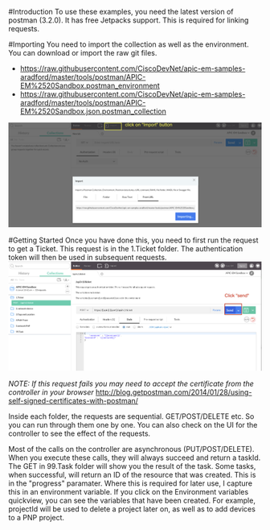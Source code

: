 #Introduction
To use these examples, you need the latest version of postman (3.2.0).
It has free Jetpacks support.  This is required for linking requests.

#Importing
You need to import the collection as well as the environment.  You can download or import the raw git files.

* https://raw.githubusercontent.com/CiscoDevNet/apic-em-samples-aradford/master/tools/postman/APIC-EM%2520Sandbox.postman_environment
* https://raw.githubusercontent.com/CiscoDevNet/apic-em-samples-aradford/master/tools/postman/APIC-EM%2520Sandbox.json.postman_collection

![alt tag](images/importing.png)

#Getting Started
Once you have done this, you need to first run the request to get a Ticket.  This request is in the 1.Ticket folder.
The authentication token will then be used in subsequent requests.
![alt tag](images/firstRequest.png)

*NOTE: If this request fails you may need to accept the certificate from the controller in your browser*
http://blog.getpostman.com/2014/01/28/using-self-signed-certificates-with-postman/



Inside each folder, the requests are sequential.  GET/POST/DELETE etc.  So you can run through them one by one.
You can also check on the UI for the controller to see the effect of the requests.

Most of the calls on the controller are asynchronous (PUT/POST/DELETE).  When you execute these calls, they will always
succeed and return a taskId.  The GET in 99.Task folder will show you the result of the task.
Some tasks, when successful, will return an ID of the resource that was created.  This is in the "progress" paramater.
Where this is required for later use, I capture this in an environment variable.
If you click on the Environment variables quickview, you can see the variables that have been created.
For example, projectId will be used to delete a project later on, as well as to add devices to a PNP project.